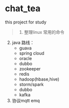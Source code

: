 # chat_tea
this project for study
> 1. 整理linux 常用的命令
  2. java 路线： 
       + guava
       + spring cloud
       + oracle
       + dubbo
       + zookeeper
       + redis
       + hadoop(hbase,hive)
       + storm/spark
       + dubbo
	   + kafka
  3. 协议mqtt emq
